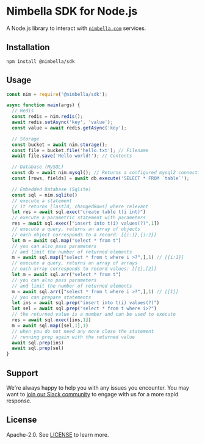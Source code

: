 # Nimbella SDK for Node.js

A Node.js library to interact with [`nimbella.com`](https://nimbella.com) services.

## Installation

```
npm install @nimbella/sdk
```

## Usage

```js
const nim = require('@nimbella/sdk');

async function main(args) {
  // Redis
  const redis = nim.redis();
  await redis.setAsync('key', 'value');
  const value = await redis.getAsync('key');

  // Storage
  const bucket = await nim.storage();
  const file = bucket.file('hello.txt'); // Filename
  await file.save('Hello world!'); // Contents

  // Database (MySQL)
  const db = await nim.mysql(); // Returns a configured mysql2 connection.
  const [rows, fields] = await db.execute('SELECT * FROM `table`');

  // Embedded Database (Sqlite)
  const sql = nim.sqlite()
  // execute a statement 
  // it returns [lastId, changedRows] where relevant 
  let res = await sql.exec("create table t(i int)")
  // execute a parametric statement with parameters
  res = await sql.exec(["insert into t(i) values(?)",1])
  // execute a query, returns an array of objects
  // each object corresponds to a record: [{i:1},{i:2}] 
  let m = await sql.map("select * from t")
  // you can also pass parameters 
  // and limit the number of returned elements
  m = await sql.map(["select * from t where i >?",],1) // [{i:1}]
  // execute a query, returns an array of arrays
  // each array corresponds to record values: [[1],[2]] 
  let m = await sql.arr("select * from t")
  // you can also pass parameters 
  // and limit the number of returned elements
  m = await sql.arr(["select * from t where i >?",],1) // [[1]]
  // you can prepare statements
  let ins = await sql.prep("insert into t(i) values(?)")
  let sel = await sql.prep("select * from t where i>?")
  // the returned value is a number and can be used to execute 
  res = await sql.exec([ins,1])
  m = await sql.map([sel,1],1)
  // when you do not need any more close the statement 
  // running prep again with the returned value
  await sql.prep(ins)
  await sql.prep(sel)
}
```

## Support

We're always happy to help you with any issues you encounter. You may want to [join our Slack community](https://nimbella-community.slack.com/) to engage with us for a more rapid response.

## License

Apache-2.0. See [LICENSE](LICENSE) to learn more.

